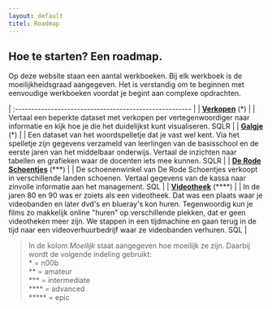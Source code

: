 ```yaml
---
layout: default
titel: Roadmap
---
```


## Hoe te starten? Een roadmap.

Op deze website staan een aantal werkboeken. Bij elk werkboek is de moeilijkheidsgraad aangegeven. Het is verstandig om te beginnen met eenvoudige werkboeken voordat je begint aan complexe opdrachten.

| :------------------------------------------------------ |
| [**Verkopen**](/oefening/verkopen-visualiseren.md) (\*) |
| Vertaal een beperkte dataset met verkopen per vertegenwoordiger naar informatie en kijk hoe je die het duidelijkst kunt visualiseren. <span class="pills"><span class="pill">SQL</span><span class="pill">R</span></span> |
| [**Galgje**](/oefening/galgje.md) (\*) |
| Een dataset van het woordspelletje dat je vast wel kent. Via het spelletje zijn gegevens verzameld van leerlingen van de basisschool en de eerste jaren van het middelbaar onderwijs. Vertaal de inzichten naar tabellen en grafieken waar de docenten iets mee kunnen. <span class="pills"><span class="pill">SQL</span><span class="pill">R</span></span> |
| [**De Rode Schoentjes**](/oefening/de-rode-schoentjes.md) (\*\*\*) |
| De schoenenwinkel van De Rode Schoentjes verkoopt in verschillende landen schoenen. Vertaal gegevens van de kassa naar zinvolle informatie aan het management. <span class="pills"><span class="pill">SQL</span></span> |
| [**Videotheek**](/oefening/videotheek.md) (\*\*\*\*) |
| In de jaren 80 en 90 was er zoiets als een videotheek. Dat was een plaats waar je videobanden en later dvd's en blueray's kon huren. Tegenwoordig kun je films zo makkelijk online "huren" op verschillende plekken, dat er geen videotheken meer zijn. We stappen in een tijdmachine en gaan terug in de tijd naar een videoverhuurbedrijf waar ze videobanden verhuren. <span class="pills"><span class="pill">SQL</span></span> |

> In de kolom _Moeilijk_ staat aangegeven hoe moeilijk ze zijn. Daarbij wordt de volgende indeling gebruikt: \
> \* = n00b  
>  \*\* = amateur  
>  \*\*\* = intermediate  
>  \*\*\*\* = advanced  
>  \*\*\*\*\* = epic
